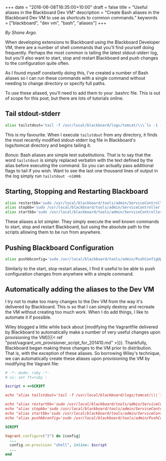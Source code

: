 +++
date = "2016-06-08T16:35:00+10:00"
draft = false
title = "Useful aliases in the Blackboard Dev VM"
description = "Create Bash aliases in the Blackboard Dev VM to use as shortcuts to common commands."
keywords = ["blackboard", "dev vm", "bash", "aliases"]
+++

*By Shane Argo.*

When developing extensions to Blackboard using the Blackboard Developer VM, there are a number of shell commands that you'll find yourself doing frequently. Perhaps the most common is tailing the latest stdout-stderr log, but you'll also want to start, stop and restart Blackboard and push changes to the configuration quite often.

As I found myself constantly doing this, I've created a number of Bash aliases so I can run these commands with a single command without needing to change directory or specify full paths.

To use these aliased, you'll need to add them to your .bashrc file. This is out of scope for this post, but there are lots of tutorials online.

## Tail stdout-stderr ##
````bash
alias tailstdout='tail -f /usr/local/blackboard/logs/tomcat/\\\`ls -1 --sort=time /usr/local/blackboard/logs/tomcat | grep stdout-stderr | head -n1\\\`'
````

This is my favourite. When I execute `tailstdout` from any directory, it finds the most recently modified stdout-stderr log file in Blackboard's logs/tomcat directory and begins tailing it.

*Bonus*: Bash aliases are simple text substitutions. That is to say that the word `tailstdout` is simply replaced verbatim with the text defined by the alias before executing the command. So you can actually pass additional flags to tail if you wish. Want to see the last one thousand lines of output in the log simply run `tailstdout -n1000`.

## Starting, Stopping and Restarting Blackboard ##
````bash
alias restartbb='sudo /usr/local/blackboard/tools/admin/ServiceController.sh services.restart'
alias stopbb='sudo /usr/local/blackboard/tools/admin/ServiceController.sh services.stop'
alias startbb='sudo /usr/local/blackboard/tools/admin/ServiceController.sh services.start'
````

These aliases a lot simpler. They simply execute the well known commands to start, stop and restart Blackboard, but using the absolute path to the scripts allowing them to be run from anywhere.

## Pushing Blackboard Configuration ##
````bash
alias pushbbconfig='sudo /usr/local/blackboard/tools/admin/PushConfigUpdates.sh'
````

Similarly to the start, stop restart aliases, I find it useful to be able to push configuration changes from anywhere with a simple command.

## Automatically adding the aliases to the Dev VM ##
I try not to make too many changes to the Dev VM from the way it's delivered by Blackboard. This is so that I can simply destroy and recreate the VM without creating too much work. When I do add things, I like to automate it if possible. 

Wiley blogged a little while back about [modifying the Vagrantfile delivered by Blackboard to automatically make a number of very useful changes upon provisioning the VM]({{< ref "post/vagrant_vm_provisioner_script_for_201410.md" >}}). Thankfully, Blackboard began making these changes to the VM prior to distribution. That is, with the exception of these aliases. So borrowing Wiley's technique, we can automatically create these aliases upon provisioning the VM by modifying the Vagrant file:

````ruby
# -*- mode: ruby -*-
# vi: set ft=ruby :

$script = <<SCRIPT

echo "alias tailstdout='tail -f /usr/local/blackboard/logs/tomcat/\\\`ls -1 --sort=time /usr/local/blackboard/logs/tomcat | grep stdout-stderr | head -n1\\\`'" >> /home/vagrant/.bashrc

echo "alias restartbb='sudo /usr/local/blackboard/tools/admin/ServiceController.sh services.restart'" >> /home/vagrant/.bashrc
echo "alias stopbb='sudo /usr/local/blackboard/tools/admin/ServiceController.sh services.stop'" >> /home/vagrant/.bashrc
echo "alias startbb='sudo /usr/local/blackboard/tools/admin/ServiceController.sh services.start'" >> /home/vagrant/.bashrc
echo "alias pushbbconfig='sudo /usr/local/blackboard/tools/admin/PushConfigUpdates.sh'" >> /home/vagrant/.bashrc

SCRIPT

Vagrant.configure("2") do |config|
  ...
  config.vm.provision "shell", inline: $script
  ...
end
````

